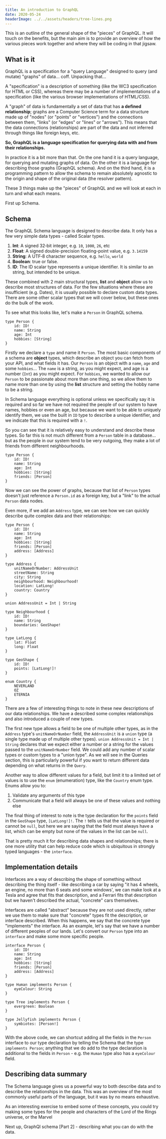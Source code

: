 ```yaml
---
title: An introduction to GraphQL
date: 2020-05-24
headerImage: ../../assets/headers/tree-lines.png
---
```


This is an outline of the general shape of the "pieces" of GraphQL. It will touch on the benefits, but the main aim is to provide an overview of how the various pieces work together and where they will be coding in that jigsaw.

## What is it

GraphQL is a specification for a "query Language" designed to query (and mutate) "graphs" of data... coff. Unpacking that...

A "specification" is a description of something (like the WC3 specification for HTML or CSS), whereas there may be a number of implementations of a specification (like the various browser implementations of HTML/CSS).

A "graph" of data is fundamentally a set of data that has **a defined relationship**; graphs are a Computer Science term for a data structure made up of "nodes" (or "points" or "vertices") and the connections between them, "links" (or "edges" or "lines" or "arrows"). This means that the data connections (relationships) are part of the data and not inferred through things like foreign keys, etc.

**So, GraphQL is a language specification for querying data with and from their relationships.**

In practice it is a bit more than that. On the one hand it is a query language, for querying and mutating graphs of data. On the other it is a language for describing those graphs (GraphQL schema). And on the third hand, it is a programming pattern to allow the schema to remain absolutely agnostic to the origin and shape of the original data (the resolver pattern).

These 3 things make up the "pieces" of GraphQL and we will look at each in turn and what each means.

First up Schema.

## Schema

The GraphQL Schema language is designed to describe data. It only has a few very simple data types - called Scalar types.

1. **Int**: A signed 32‐bit integer, e.g. `10`, `1000`, `26`, etc
2. **Float**: A signed double-precision floating-point value, e.g. `3.14159`
3. **String**: A UTF‐8 character sequence, e.g. `hello`, `world`
4. **Boolean**: true or false.
5. **ID**: The ID scalar type represents a unique identifier. It is similar to an string, but intended to be unique.

These combined with 2 main structural types, **list** and **object** allow us to describe most structures of data. For the few situations where these are insufficient (e.g. Dates), it is usually possible to declare custom data types. There are some other scalar types that we will cover below, but these ones do the bulk of the work.

To see what this looks like, let's make a `Person` in GraphQL schema.

```gql
type Person {
    id: ID!
    name: String
    age: Int
    hobbies: [String]
}
```

Firstly we declare a `type` and name it `Person`. The most basic components of a schema are **object** types, which describe an object you can fetch from your API, and what fields it has. Our `Person` is an object with a `name`, `age` and some `hobbies`... The `name` is a string, as you might expect, and age is a number (`Int`) as you might expect. For `hobbies`, we wanted to allow our `Person` to be passionate about more than one thing, so we allow them to name more than one by using the **list** structure and setting the hobby name to be a string.

In Schema language everything is optional unless we specifically say it is required and so far we have not required the people of our system to have names, hobbies or even an age, but because we want to be able to uniquely identify them, we use the built in `ID` type to describe a unique identifier, and we indicate that this is required with a `!`.

So you can see that it is relatively easy to understand and describe these types. So far this is not much different from a `Person` table in a database... but as the people in our system tend to be very outgoing, they make a lot of friends from different neighbourhoods.

```gql
type Person {
    id: ID!
    name: String
    age: Int
    hobbies: [String]
    friends: [Person]
}
```

Now we can see the power of graphs, because that list of `Person` types doesn't just reference a `Person.id` as a foreign key, but a "link" to the actual `Person` data nodes.

Even more, if we add an `Address` type, we can see how we can quickly describe quite complex data and their relationships:

```gql
type Person {
    id: ID!
    name: String
    age: Int
    hobbies: [String]
    friends: [Person]
    address: [Address]
}

type Address {
    unitNameOrNumber: AddressUnit
    streetName: String
    city: String
    neighbourhood: Neighbourhood!
    location: LatLong!
    country: Country
}

union AddressUnit = Int | String

type Neighbourhood {
    id: ID!
    name: String
    boundaries: GeoShape!
}

type LatLong {
    lat: Float
    long: Float
}

type GeoShape {
    id: ID!
    points: [LatLong!]!
}

enum Country {
    NEVERLAND
    OZ
    ETERNIA
}
```

There are a few of interesting things to note in these new descriptions of our data relationships. We have a described some complex relationships and also introduced a couple of new types.

The first new type allows a field to be one of multiple other types, as in the `Address` type's `unitNameOrNumber` field, the `AddressUnit` is a `union` type (a single type made up of multiple other types). `union AddressUnit = Int | String` declares that we expect either a number or a string for the values passed to the `unitNameOrNumber` field. We could add any number of scalar types or custom types to a "union type". As we will see in the Queries section, this is particularly powerful if you want to return different data depending on what returns in the `Query`.

Another way to allow different values for a field, but limit it to a limited set of values is to use the `enum` (enumeration) type, like the `Country` enum type. Enums allow you to:

1. Validate any arguments of this type
2. Communicate that a field will always be one of these values and nothing else

The final thing of interest to note is the type declaration for the `points` field in the `GeoShape` type, `[LatLong!]!`. The `!` tells us that the value is required or cannot be `null`, but here we are saying that the field must always have a list, which can be empty but none of the values in the list can be `null`.

That is pretty much it for describing data shapes and relationships; there is one more utility that can help reduce code which is ubiquitous in strongly typed languages - the `interface`.

## Implementation details

Interfaces are a way of describing the shape of something without describing the thing itself - like describing a car by saying "it has 4 wheels, an engine, no more than 6 seats and some windows', we can make look at a Tesla and agree that fits that description, and a Ferrari fits that description but we haven't described the actual, "concrete" cars themselves.

Interfaces are called "abstract" because they are not used directly, rather we use them to make sure that "concrete" types fit the description, or interface described. When this happens, we say that the concrete type "implements" the interface. As an example, let's say that we have a number of different peoples of our lands. Let's convert our `Person` type into an `interface` and make some more specific people.

```gql
interface Person {
    id: ID!
    name: String
    age: Int
    hobbies: [String]
    friends: [Person]
    address: [Address]
}

type Human implements Person {
    eyeColour: String
}

type Tree implements Person {
    evergreen: Boolean
}

type Jellyfish implements Person {
    symbiotes: [Person!]
}
```

With the above code, we can shortcut adding all the fields in the `Person` interface to our type declaration by telling the Schema that the type `implements Person`; anything that we do add to the type declaration is additional to the fields in `Person` - e.g. the `Human` type also has a `eyeColour` field.

## Describing data summary

The Schema language gives us a powerful way to both describe data and to describe the relationships in the data. This was an overview of the most commonly useful parts of the language, but it was by no means exhaustive.

As an interesting exercise to embed some of these concepts, you could try making some types for the people and characters of the Lord of the Rings universe, or the Marvel

Next up, GraphQl schema [Part 2] - describing what you can do with the data.

